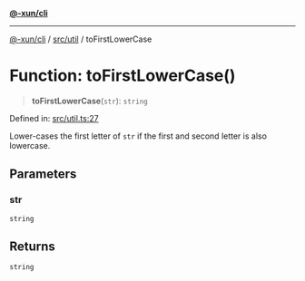 [**@-xun/cli**](../../../README.md)

***

[@-xun/cli](../../../README.md) / [src/util](../README.md) / toFirstLowerCase

# Function: toFirstLowerCase()

> **toFirstLowerCase**(`str`): `string`

Defined in: [src/util.ts:27](https://github.com/Xunnamius/cli-utils/blob/682abac4b6c3e5d4332a000231005349474476be/src/util.ts#L27)

Lower-cases the first letter of `str` if the first and second letter is also
lowercase.

## Parameters

### str

`string`

## Returns

`string`
